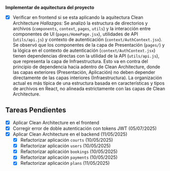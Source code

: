 **Implementar de aquitectura del proyecto**
   - [x] Verificar en frontend si se esta aplicando la aquitectura Clean Architecture 
     *Hallazgos:* Se analizó la estructura de directorios y archivos (`components`, `context`, `pages`, `utils`) y la interacción entre componentes de UI (`pages/HomePage.jsx`), utilidades de API (`utils/api.js`) y contexto de autenticación (`context/AuthContext.jsx`). Se observó que los componentes de la capa de Presentación (`pages/`) y la lógica en el contexto de autenticación (`context/AuthContext.jsx`) tienen dependencias directas con la utilidad de la API (`utils/api.js`), que representa la capa de Infraestructura. Esto va en contra del principio de dependencia hacia adentro de Clean Architecture, donde las capas exteriores (Presentación, Aplicación) no deben depender directamente de las capas interiores (Infraestructura). La organización actual es más típica de una estructura basada en características y tipos de archivos en React, no alineada estrictamente con las capas de Clean Architecture.

## Tareas Pendientes

- [x] Aplicar Clean Architecture en el frontend
- [x] Corregir error de doble autenticación con tokens JWT (05/07/2025)
- [x] Aplicar Clean Architecture en el backend (11/05/2025)
  - [x] Refactorizar aplicación `courts` (10/05/2025)
  - [x] Refactorizar aplicación `users` (10/05/2025)
  - [x] Refactorizar aplicación `bookings` (10/05/2025)
  - [x] Refactorizar aplicación `payments` (10/05/2025)
  - [x] Refactorizar aplicación `plans` (11/05/2025)
